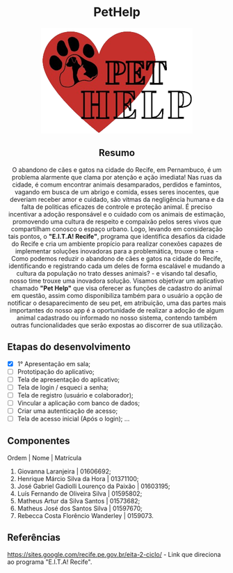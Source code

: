 <div text align="center">

# PetHelp
<img src="images/logo.png">

## Resumo

O abandono de cães e gatos na cidade do Recife, em Pernambuco, é um problema alarmente que clama por atenção e ação imediata! 
Nas ruas da cidade, é comum encontrar animais desamparados, perdidos e famintos, vagando em busca de um abrigo e comida, esses seres inocentes, que deveriam receber amor e cuidado, são vitmas da negligência humana e da falta de politicas eficazes de controle e proteção animal. 
É preciso incentivar a adoção responsável e o cuidado com os animais de estimação, promovendo uma cultura de respeito e compaixão pelos seres vivos que compartilham conosco o espaço urbano. 
Logo, levando em consideração tais pontos, o **"E.I.T.A! Recife"**, programa que identifica desafios da cidade do Recife e cria um ambiente propício para realizar conexões capazes de implementar soluções inovadoras para a problemática, trouxe o tema - Como podemos reduzir o abandono de cães e gatos na cidade do Recife, identificando e registrando cada um deles de forma escalável e mudando a cultura da população no trato desses animais? - e visando tal desafio, nosso time trouxe uma inovadora solução. 
Visamos objetivar um aplicativo chamado **"Pet Help"** que visa oferecer as funções de cadastro do animal em questão, assim como disponibiliza também para o usuário a opção de notificar o desaparecimento de seu pet, em atribuição, uma das partes mais importantes do nosso app é a oportunidade de realizar a adoção de algum animal cadastrado ou informado no nosso sistema, contendo também outras funcionalidades que serão expostas ao discorrer de sua utilização. 

</div>

## Etapas do desenvolvimento 

- [X] 1° Apresentação em sala;
- [ ] Prototipação do aplicativo;
- [ ] Tela de apresentação do aplicativo;
- [ ] Tela de login / esqueci a senha;
- [ ] Tela de registro (usuário e colaborador);
- [ ] Vincular a aplicação com banco de dados;
- [ ] Criar uma autenticação de acesso;
- [ ] Tela de acesso inicial (Após o login);
...

## Componentes

Ordem | Nome | Matrícula

1. Giovanna Laranjeira | 01606692;
2. Henrique Márcio Silva da Hora | 01371100;
3. José Gabriel Gadiolli Lourenço da Paixão | 01603195;
4. Luís Fernando de Oliveira Silva | 01595802;
5. Matheus Artur da Silva Santos | 01573682;
6. Matheus José dos Santos Silva | 01597670;
7. Rebecca Costa Florêncio Wanderley | 0159073.

## Referências

https://sites.google.com/recife.pe.gov.br/eita-2-ciclo/ - Link que direciona ao programa "E.I.T.A! Recife". 